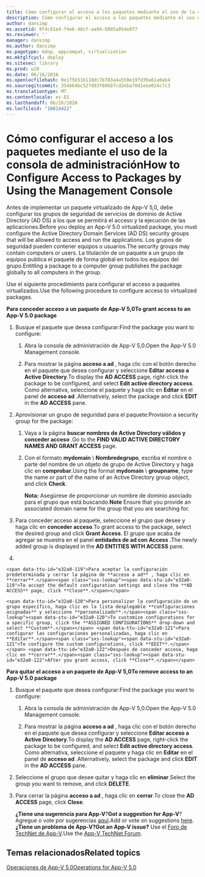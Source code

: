 ```yaml
---
title: Cómo configurar el acceso a los paquetes mediante el uso de la consola de administración
description: Cómo configurar el acceso a los paquetes mediante el uso de la consola de administración
author: dansimp
ms.assetid: 8f4c91e4-f4e6-48cf-aa94-6085a054e8f7
ms.reviewer: ''
manager: dansimp
ms.author: dansimp
ms.pagetype: mdop, appcompat, virtualization
ms.mktglfcycl: deploy
ms.sitesec: library
ms.prod: w10
ms.date: 06/16/2016
ms.openlocfilehash: 0e1f5b51b118dc7b783a4a550e19fd39a61a0ab4
ms.sourcegitcommit: 354664bc527d93f80687cd2eba70d1eea024c7c3
ms.translationtype: MT
ms.contentlocale: es-ES
ms.lasthandoff: 06/26/2020
ms.locfileid: "10814422"
---
```

# <span data-ttu-id="e32a0-103">Cómo configurar el acceso a los paquetes mediante el uso de la consola de administración</span><span class="sxs-lookup"><span data-stu-id="e32a0-103">How to Configure Access to Packages by Using the Management Console</span></span>


<span data-ttu-id="e32a0-104">Antes de implementar un paquete virtualizado de App-V 5,0, debe configurar los grupos de seguridad de servicios de dominio de Active Directory (AD DS) a los que se permitirá el acceso y la ejecución de las aplicaciones.</span><span class="sxs-lookup"><span data-stu-id="e32a0-104">Before you deploy an App-V 5.0 virtualized package, you must configure the Active Directory Domain Services (AD DS) security groups that will be allowed to access and run the applications.</span></span> <span data-ttu-id="e32a0-105">Los grupos de seguridad pueden contener equipos o usuarios.</span><span class="sxs-lookup"><span data-stu-id="e32a0-105">The security groups may contain computers or users.</span></span> <span data-ttu-id="e32a0-106">La titulación de un paquete a un grupo de equipos publica el paquete de forma global en todos los equipos del grupo.</span><span class="sxs-lookup"><span data-stu-id="e32a0-106">Entitling a package to a computer group publishes the package globally to all computers in the group.</span></span>

<span data-ttu-id="e32a0-107">Use el siguiente procedimiento para configurar el acceso a paquetes virtualizados.</span><span class="sxs-lookup"><span data-stu-id="e32a0-107">Use the following procedure to configure access to virtualized packages.</span></span>

**<span data-ttu-id="e32a0-108">Para conceder acceso a un paquete de App-V 5,0</span><span class="sxs-lookup"><span data-stu-id="e32a0-108">To grant access to an App-V 5.0 package</span></span>**

1.  <span data-ttu-id="e32a0-109">Busque el paquete que desea configurar:</span><span class="sxs-lookup"><span data-stu-id="e32a0-109">Find the package you want to configure:</span></span>

    1.  <span data-ttu-id="e32a0-110">Abra la consola de administración de App-V 5,0.</span><span class="sxs-lookup"><span data-stu-id="e32a0-110">Open the App-V 5.0 Management console.</span></span>

    2.  <span data-ttu-id="e32a0-111">Para mostrar la página **acceso a ad** , haga clic con el botón derecho en el paquete que desea configurar y seleccione **Editar acceso a Active Directory**.</span><span class="sxs-lookup"><span data-stu-id="e32a0-111">To display the **AD ACCESS** page, right-click the package to be configured, and select **Edit active directory access**.</span></span> <span data-ttu-id="e32a0-112">Como alternativa, seleccione el paquete y haga clic en **Editar** en el panel de **acceso ad** .</span><span class="sxs-lookup"><span data-stu-id="e32a0-112">Alternatively, select the package and click **EDIT** in the **AD ACCESS** pane.</span></span>

2.  <span data-ttu-id="e32a0-113">Aprovisionar un grupo de seguridad para el paquete:</span><span class="sxs-lookup"><span data-stu-id="e32a0-113">Provision a security group for the package:</span></span>

    1.  <span data-ttu-id="e32a0-114">Vaya a la página **buscar nombres de Active Directory válidos y conceder acceso** .</span><span class="sxs-lookup"><span data-stu-id="e32a0-114">Go to the **FIND VALID ACTIVE DIRECTORY NAMES AND GRANT ACCESS** page.</span></span>

    2.  <span data-ttu-id="e32a0-115">Con el formato **mydomain**  \\  **Nombredegrupo**, escriba el nombre o parte del nombre de un objeto de grupo de Active Directory y haga clic en **comprobar**.</span><span class="sxs-lookup"><span data-stu-id="e32a0-115">Using the format **mydomain** \\ **groupname**, type the name or part of the name of an Active Directory group object, and click **Check**.</span></span>

        <span data-ttu-id="e32a0-116">**Nota:**  Asegúrese de proporcionar un nombre de dominio asociado para el grupo que está buscando.</span><span class="sxs-lookup"><span data-stu-id="e32a0-116">**Note** Ensure that you provide an associated domain name for the group that you are searching for.</span></span>

         

3.  <span data-ttu-id="e32a0-117">Para conceder acceso al paquete, seleccione el grupo que desee y haga clic en **conceder acceso**.</span><span class="sxs-lookup"><span data-stu-id="e32a0-117">To grant access to the package, select the desired group and click **Grant Access**.</span></span> <span data-ttu-id="e32a0-118">El grupo que acaba de agregar se muestra en el panel **entidades de ad con Access** .</span><span class="sxs-lookup"><span data-stu-id="e32a0-118">The newly added group is displayed in the **AD ENTITIES WITH ACCESS** pane.</span></span>

4.  

    <span data-ttu-id="e32a0-119">Para aceptar la configuración predeterminada y cerrar la página de **acceso a ad** , haga clic en **cerrar**.</span><span class="sxs-lookup"><span data-stu-id="e32a0-119">To accept the default configuration settings and close the **AD ACCESS** page, click **Close**.</span></span>

    <span data-ttu-id="e32a0-120">Para personalizar la configuración de un grupo específico, haga clic en la lista desplegable **configuraciones asignadas** y seleccione **personalizado**.</span><span class="sxs-lookup"><span data-stu-id="e32a0-120">To customize configurations for a specific group, click the **ASSIGNED CONFIGURATIONS** drop-down and select **Custom**.</span></span> <span data-ttu-id="e32a0-121">Para configurar las configuraciones personalizadas, haga clic en **Editar**.</span><span class="sxs-lookup"><span data-stu-id="e32a0-121">To configure the custom configurations, click **EDIT**.</span></span> <span data-ttu-id="e32a0-122">Después de conceder acceso, haga clic en **cerrar**.</span><span class="sxs-lookup"><span data-stu-id="e32a0-122">After you grant access, click **Close**.</span></span>

**<span data-ttu-id="e32a0-123">Para quitar el acceso a un paquete de App-V 5,0</span><span class="sxs-lookup"><span data-stu-id="e32a0-123">To remove access to an App-V 5.0 package</span></span>**

1.  <span data-ttu-id="e32a0-124">Busque el paquete que desea configurar:</span><span class="sxs-lookup"><span data-stu-id="e32a0-124">Find the package you want to configure:</span></span>

    1.  <span data-ttu-id="e32a0-125">Abra la consola de administración de App-V 5,0.</span><span class="sxs-lookup"><span data-stu-id="e32a0-125">Open the App-V 5.0 Management console.</span></span>

    2.  <span data-ttu-id="e32a0-126">Para mostrar la página **acceso a ad** , haga clic con el botón derecho en el paquete que desea configurar y seleccione **Editar acceso a Active Directory**.</span><span class="sxs-lookup"><span data-stu-id="e32a0-126">To display the **AD ACCESS** page, right-click the package to be configured, and select **Edit active directory access**.</span></span> <span data-ttu-id="e32a0-127">Como alternativa, seleccione el paquete y haga clic en **Editar** en el panel de **acceso ad** .</span><span class="sxs-lookup"><span data-stu-id="e32a0-127">Alternatively, select the package and click **EDIT** in the **AD ACCESS** pane.</span></span>

2.  <span data-ttu-id="e32a0-128">Seleccione el grupo que desee quitar y haga clic en **eliminar**.</span><span class="sxs-lookup"><span data-stu-id="e32a0-128">Select the group you want to remove, and click **DELETE**.</span></span>

3.  <span data-ttu-id="e32a0-129">Para cerrar la página **acceso a ad** , haga clic en **cerrar**.</span><span class="sxs-lookup"><span data-stu-id="e32a0-129">To close the **AD ACCESS** page, click **Close**.</span></span>

    <span data-ttu-id="e32a0-130">**¿Tiene una sugerencia para App-V**?</span><span class="sxs-lookup"><span data-stu-id="e32a0-130">**Got a suggestion for App-V**?</span></span> <span data-ttu-id="e32a0-131">Agregue o vote por sugerencias [aquí](http://appv.uservoice.com/forums/280448-microsoft-application-virtualization).</span><span class="sxs-lookup"><span data-stu-id="e32a0-131">Add or vote on suggestions [here](http://appv.uservoice.com/forums/280448-microsoft-application-virtualization).</span></span> **<span data-ttu-id="e32a0-132">¿Tiene un problema de App-V?</span><span class="sxs-lookup"><span data-stu-id="e32a0-132">Got an App-V issue?</span></span>** <span data-ttu-id="e32a0-133">Use el [Foro de TechNet de App-V](https://social.technet.microsoft.com/Forums/home?forum=mdopappv).</span><span class="sxs-lookup"><span data-stu-id="e32a0-133">Use the [App-V TechNet Forum](https://social.technet.microsoft.com/Forums/home?forum=mdopappv).</span></span>

## <span data-ttu-id="e32a0-134">Temas relacionados</span><span class="sxs-lookup"><span data-stu-id="e32a0-134">Related topics</span></span>


[<span data-ttu-id="e32a0-135">Operaciones de App-V 5.0</span><span class="sxs-lookup"><span data-stu-id="e32a0-135">Operations for App-V 5.0</span></span>](operations-for-app-v-50.md)

 

 





